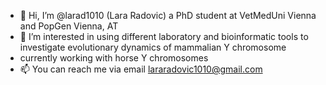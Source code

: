 - 👋 Hi, I’m @larad1010 (Lara Radovic) a PhD student at VetMedUni Vienna and PopGen Vienna, AT
- 👀 I’m interested in using different laboratory and bioinformatic tools to investigate evolutionary dynamics of mammalian Y chromosome
- currently working with horse Y chromosomes
- 📫 You can reach me via email lararadovic1010@gmail.com

<!---
larad1010/larad1010 is a ✨ special ✨ repository because its `README.md` (this file) appears on your GitHub profile.
You can click the Preview link to take a look at your changes.
--->
